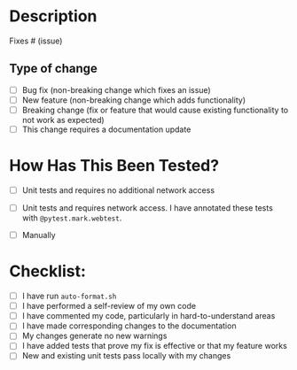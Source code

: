 # Description

<!-- Please include a summary of the change and which issue is fixed. -->

Fixes # (issue)

## Type of change

<!-- Please delete options that are not relevant. -->

- [ ] Bug fix (non-breaking change which fixes an issue)
- [ ] New feature (non-breaking change which adds functionality)
- [ ] Breaking change (fix or feature that would cause existing functionality to not work as expected)
- [ ] This change requires a documentation update

# How Has This Been Tested?

<!-- Please describe the tests that you ran to verify your changes. 
Provide instructions so we can reproduce. Please also list any relevant details 
for your test configuration -->

- [ ] Unit tests and requires no additional network access
- [ ] Unit tests and requires network access. I have annotated these tests with `@pytest.mark.webtest`.
- [ ] Manually


# Checklist:

- [ ] I have run `auto-format.sh`
- [ ] I have performed a self-review of my own code
- [ ] I have commented my code, particularly in hard-to-understand areas
- [ ] I have made corresponding changes to the documentation
- [ ] My changes generate no new warnings
- [ ] I have added tests that prove my fix is effective or that my feature works
- [ ] New and existing unit tests pass locally with my changes
